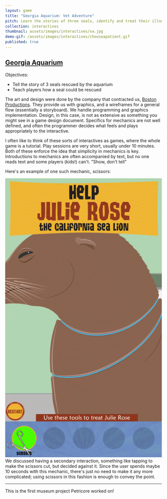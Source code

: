 ```yaml
---
layout: game
title: "Georgia Aquarium: Vet Adventure"
pitch: Learn the stories of three seals, identify and treat their illnesses
collection: interactives
thumbnail: assets/images/interactives/va.jpg
demo-gif: /assets/images/interactives/chooseapatient.gif
published: true
--- 
```

## [Georgia Aquarium](https://www.georgiaaquarium.org/)

Objectives:
- Tell the story of 3 seals rescued by the aquarium
- Teach players how a seal could be rescued

The art and design were done by the company that contracted us, [Boston Productions](http://www.bostonproductions.com/). They provide us with graphics, and a wireframes for a general flow (essentially a storyboard). We handle programming and graphics implementation. Design, in this case, is not as extensive as something you might see in a game design document. Specifics for mechanics are not well defined, and often the programmer decides what feels and plays appropriately to the interactive.

I often like to think of these sorts of interactives as games, where the whole game is a tutorial. Play sessions are very short, usually under 10 minutes. Both of these enforce the idea that simplicity in mechanics is key. Introductions to mechanics are often accompanied by text, but no one reads text and some players (kids!) can't. "Show, don't tell"

Here's an example of one such mechanic, scissors:
<div class="aspectratio">
<img src="/assets/images/interactives/scissors_cut.gif" class="demo-gif">
</div>
We discussed having a secondary interaction, something like tapping to make the scissors cut, but decided against it. Since the user spends maybe 10 seconds with this mechanic, there's just no need to make it any more complicated; using scissors in this fashion is enough to convey the point.

---
This is the first museum project Petricore worked on!